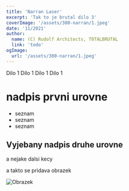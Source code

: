 ```yaml
---
title: 'Narran Laser'
excerpt: 'Tak to je brutal dilo 3'
coverImage: '/assets/300-narran/1.jpeg'
date: '11/2021'
author:
  name: (C) Rudolf Architects, T0TALBRUTAL
  link: 'todo'
ogImage:
  url: '/assets/300-narran/1.jpeg'
---
```


Dilo 1 Dilo 1 Dilo 1 Dilo 1 

# nadpis prvni urovne 

- seznam
- seznam
- seznam

## Vyjebany nadpis druhe urovne

a nejake dalsi kecy

a takto se pridava obrazek 

![Obrazek](/assets/blog/buzikovo-dilo-1/strapon.jpeg)
